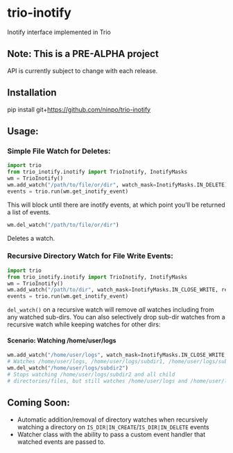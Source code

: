 # trio-inotify
Inotify interface implemented in Trio

## Note: This is a PRE-ALPHA project
API is currently subject to change with each release.

## Installation
pip install git+https://github.com/ninpo/trio-inotify

## Usage:

### Simple File Watch for Deletes:
```python
import trio
from trio_inotify.inotify import TrioInotify, InotifyMasks
wm = TrioInotify()
wm.add_watch("/path/to/file/or/dir", watch_mask=InotifyMasks.IN_DELETE)
events = trio.run(wm.get_inotify_event)
```
This will block until there are inotify events, at which point you'll be returned a list of events.
```python
wm.del_watch("/path/to/file/or/dir")
```
Deletes a watch.
### Recursive Directory Watch for File Write Events:
```python
import trio
from trio_inotify.inotify import TrioInotify, InotifyMasks
wm = TrioInotify()
wm.add_watch("/path/to/dir", watch_mask=InotifyMasks.IN_CLOSE_WRITE, recursive=True)
events = trio.run(wm.get_inotify_event)

```
`del_watch()` on a recursive watch will remove _all_ watches including from any watched sub-dirs.
You can also selectively drop sub-dir watches from a recursive watch while keeping watches for other dirs:
#### Scenario: Watching /home/user/logs
```python
wm.add_watch("/home/user/logs", watch_mask=InotifyMasks.IN_CLOSE_WRITE, recursive=True)
# Watches /home/user/logs, /home/user/logs/subdir1, /home/user/logs/subdir2 etc..
wm.del_watch("/home/user/logs/subdir2")
# Stops watching /home/user/logs/subdir2 and all child 
# directories/files, but still watches /home/user/logs and /home/user/logs/subdir1

```

## Coming Soon:
- Automatic addition/removal of directory watches when recursively watching a directory on `IS_DIR|IN_CREATE`/`IS_DIR|IN_DELETE` events
- Watcher class with the ability to pass a custom event handler that watched events are passed to.